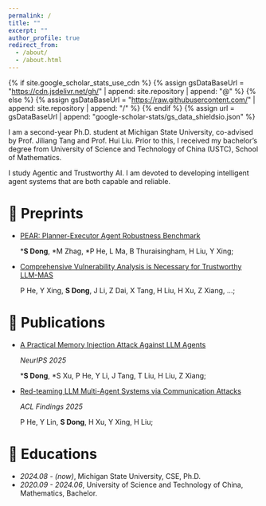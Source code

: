 ```yaml
---
permalink: /
title: ""
excerpt: ""
author_profile: true
redirect_from: 
  - /about/
  - /about.html
---
```


{% if site.google_scholar_stats_use_cdn %}
{% assign gsDataBaseUrl = "https://cdn.jsdelivr.net/gh/" | append: site.repository | append: "@" %}
{% else %}
{% assign gsDataBaseUrl = "https://raw.githubusercontent.com/" | append: site.repository | append: "/" %}
{% endif %}
{% assign url = gsDataBaseUrl | append: "google-scholar-stats/gs_data_shieldsio.json" %}

<span class='anchor' id='about-me'></span>

I am a second-year Ph.D. student at Michigan State University, co-advised by Prof. Jiliang Tang and Prof. Hui Liu. Prior to this, I received my bachelor’s degree from University of Science and Technology of China (USTC), School of Mathematics.

I study Agentic and Trustworthy AI. I am devoted to developing intelligent agent systems that are both capable and reliable.

# 📝 Preprints
- [PEAR: Planner-Executor Agent Robustness Benchmark](https://arxiv.org/abs/2510.07505)

  ***S Dong**, *M Zhag, *P He, L Ma, B Thuraisingham, H Liu, Y Xing;

- [Comprehensive Vulnerability Analysis is Necessary for Trustworthy LLM-MAS](https://arxiv.org/abs/2506.01245)  

  P He, Y Xing, **S Dong**, J Li, Z Dai, X Tang, H Liu, H Xu, Z Xiang, ...; 

# 📖 Publications 

- [A Practical Memory Injection Attack Against LLM Agents](https://arxiv.org/abs/2503.03704)

  _NeurIPS 2025_
  
  ***S Dong**, *S Xu, P He, Y Li, J Tang, T Liu, H Liu, Z Xiang; 

- [Red-teaming LLM Multi-Agent Systems via Communication Attacks](https://arxiv.org/abs/2502.14847)

  _ACL Findings 2025_

  P He, Y Lin, **S Dong**, H Xu, Y Xing, H Liu; 

# 🏫 Educations
- *2024.08 - (now)*, Michigan State University, CSE, Ph.D. 
- *2020.09 - 2024.06*, University of Science and Technology of China, Mathematics, Bachelor. 


